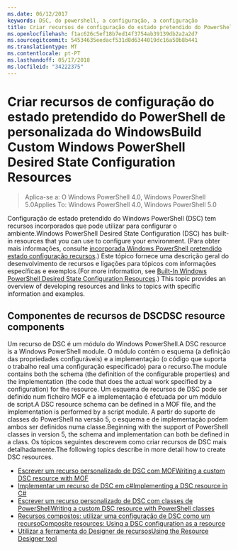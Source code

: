 ```yaml
---
ms.date: 06/12/2017
keywords: DSC, do powershell, a configuração, a configuração
title: Criar recursos de configuração do estado pretendido do PowerShell de personalizada do Windows
ms.openlocfilehash: f1ac626c5ef18b7ed14f3754ab39139db2a2a2d7
ms.sourcegitcommit: 54534635eedacf531d8d6344019dc16a50b8b441
ms.translationtype: MT
ms.contentlocale: pt-PT
ms.lasthandoff: 05/17/2018
ms.locfileid: "34222375"
---
```

# <a name="build-custom-windows-powershell-desired-state-configuration-resources"></a><span data-ttu-id="e533a-103">Criar recursos de configuração do estado pretendido do PowerShell de personalizada do Windows</span><span class="sxs-lookup"><span data-stu-id="e533a-103">Build Custom Windows PowerShell Desired State Configuration Resources</span></span>

> <span data-ttu-id="e533a-104">Aplica-se a: O Windows PowerShell 4.0, Windows PowerShell 5.0</span><span class="sxs-lookup"><span data-stu-id="e533a-104">Applies To: Windows PowerShell 4.0, Windows PowerShell 5.0</span></span>

<span data-ttu-id="e533a-105">Configuração de estado pretendido do Windows PowerShell (DSC) tem recursos incorporados que pode utilizar para configurar o ambiente.</span><span class="sxs-lookup"><span data-stu-id="e533a-105">Windows PowerShell Desired State Configuration (DSC) has built-in resources that you can use to configure your environment.</span></span> <span data-ttu-id="e533a-106">(Para obter mais informações, consulte [incorporada Windows PowerShell pretendido estado configuração recursos](builtInResource.md).) Este tópico fornece uma descrição geral do desenvolvimento de recursos e ligações para tópicos com informações específicas e exemplos.</span><span class="sxs-lookup"><span data-stu-id="e533a-106">(For more information, see [Built-In Windows PowerShell Desired State Configuration Resources](builtInResource.md).) This topic provides an overview of developing resources and links to topics with specific information and examples.</span></span>

## <a name="dsc-resource-components"></a><span data-ttu-id="e533a-107">Componentes de recursos de DSC</span><span class="sxs-lookup"><span data-stu-id="e533a-107">DSC resource components</span></span>

<span data-ttu-id="e533a-108">Um recurso de DSC é um módulo do Windows PowerShell.</span><span class="sxs-lookup"><span data-stu-id="e533a-108">A DSC resource is a Windows PowerShell module.</span></span> <span data-ttu-id="e533a-109">O módulo contém o esquema (a definição das propriedades configuráveis) e a implementação (o código que suporta o trabalho real uma configuração especificado) para o recurso.</span><span class="sxs-lookup"><span data-stu-id="e533a-109">The module contains both the schema (the definition of the configurable properties) and the implementation (the code that does the actual work specified by a configuration) for the resource.</span></span> <span data-ttu-id="e533a-110">Um esquema de recursos de DSC pode ser definido num ficheiro MOF e a implementação é efetuada por um módulo de script.</span><span class="sxs-lookup"><span data-stu-id="e533a-110">A DSC resource schema can be defined in a MOF file, and the implementation is performed by a script module.</span></span> <span data-ttu-id="e533a-111">A partir do suporte de classes do PowerShell na versão 5, o esquema e de implementação podem ambos ser definidos numa classe.</span><span class="sxs-lookup"><span data-stu-id="e533a-111">Beginning with the support of PowerShell classes in version 5, the schema and implementation can both be defined in a class.</span></span> <span data-ttu-id="e533a-112">Os tópicos seguintes descrevem como criar recursos de DSC mais detalhadamente.</span><span class="sxs-lookup"><span data-stu-id="e533a-112">The following topics describe in more detail how to create DSC resources.</span></span>

* [<span data-ttu-id="e533a-113">Escrever um recurso personalizado de DSC com MOF</span><span class="sxs-lookup"><span data-stu-id="e533a-113">Writing a custom DSC resource with MOF</span></span>](authoringResourceMOF.md)
* [<span data-ttu-id="e533a-114">Implementar um recurso de DSC em c#</span><span class="sxs-lookup"><span data-stu-id="e533a-114">Implementing a DSC resource in C#</span></span>](authoringResourceMofCS.md)
* [<span data-ttu-id="e533a-115">Escrever um recurso personalizado de DSC com classes de PowerShell</span><span class="sxs-lookup"><span data-stu-id="e533a-115">Writing a custom DSC resource with PowerShell classes</span></span>](authoringResourceClass.md)
* [<span data-ttu-id="e533a-116">Recursos compostos: utilizar uma configuração de DSC como um recurso</span><span class="sxs-lookup"><span data-stu-id="e533a-116">Composite resources: Using a DSC configuration as a resource</span></span>](authoringResourceComposite.md)
* [<span data-ttu-id="e533a-117">Utilizar a ferramenta do Designer de recursos</span><span class="sxs-lookup"><span data-stu-id="e533a-117">Using the Resource Designer tool</span></span>](authoringResourceMofDesigner.md)
